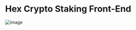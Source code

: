 # Hex Crypto Staking Front-End
![image](https://github.com/Hex-Toys/HexToys-Go-HEX/assets/68435861/c43b7224-4567-47e3-ba62-d98ba005475f)

